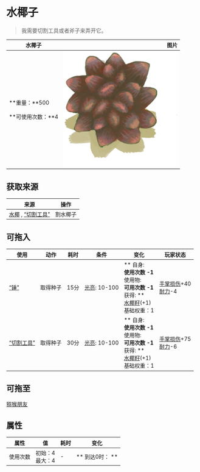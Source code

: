 # 水椰子  
> 我需要切割工具或者斧子来弄开它。  
  
  水椰子  |   图片   
 ----  |  ----:   
 **重量：**500<br><br>**可使用次数：**4  |  ![](Sprite/NipaFruit.png)   
  
## 获取来源  
来源  |  操作  
----  |  ----  
[水椰](NipaPalm.md) , [“切割工具”](tag_Cutter.md)  |  割水椰子  
## 可拖入  
使用  |  动作  |  耗时  |  条件  |  变化  |  玩家状态  
----  |  ----  |  ----  |  ----  |  ----  |  ----  
[“锤”](tag_Axe.md)  |  取得种子  |  15分  |  [光亮](Light.md): 10-100  |  ** 自身: **<br>使用次数  -1<br>** 使用物: **<br>可用次数  -1<br>** 获得: **<br>[水椰籽](NipaSeeds.md)(+1)<br>基础权重：1<br>  |  [手掌损伤](HandDamage.md)+40<br>[耐力](Stamina.md)-4  
[“切割工具”](tag_Cutter.md)  |  取得种子  |  30分  |  [光亮](Light.md): 10-100  |  ** 自身: **<br>使用次数  -1<br>** 使用物: **<br>可用次数  -1<br>** 获得: **<br>[水椰籽](NipaSeeds.md)(+1)<br>基础权重：1<br>  |  [手掌损伤](HandDamage.md)+75<br>[耐力](Stamina.md)-6  
## 可拖至  
[猕猴朋友](MacaqueFriend.md)  
## 属性   
属性  |  值  |  耗时  |  变化  
----  |  ----  |  ----  |  ----  
使用次数  |  初始：4<br>最大：4  |  -  |  ** 到达0时： **  
